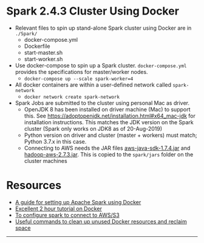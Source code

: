 # Spark 2.4.3 Cluster Using Docker

- Relevant files to spin up stand-alone Spark cluster using Docker are in `./Spark/`
    - docker-compose.yml
    - Dockerfile
    - start-master.sh
    - start-worker.sh
- Use docker-compose to spin up a Spark cluster. `docker-compose.yml` provides the specifications for master/worker nodes.
    - `docker-compose up --scale spark-worker=4`
- All docker containers are within a user-defined network called `spark-network`
    - `docker network create spark-network`
- Spark Jobs are submitted to the cluster using personal Mac as driver. 
    - OpenJDK 8 has been installed on driver machine (Mac) to support this. See https://adoptopenjdk.net/installation.html#x64_mac-jdk for installation instructions. This matches the JDK version on the Spark cluster (Spark only works on JDK8 as of 20-Aug-2019)
    - Python version on driver and cluster (master + workers) must match; Python 3.7.x in this case.
    - Connecting to AWS needs the JAR files [aws-java-sdk-1.7.4.jar](http://central.maven.org/maven2/com/amazonaws/aws-java-sdk/1.7.4/) and [hadoop-aws-2.7.3.jar](http://central.maven.org/maven2/org/apache/hadoop/hadoop-aws/2.7.3/hadoop-aws-2.7.3.jar). This is copied to the `spark/jars` folder on the cluster machines

# Resources
- [A guide for setting up Apache Spark using Docker](https://towardsdatascience.com/a-journey-into-big-data-with-apache-spark-part-1-5dfcc2bccdd2)
- [Excellent 2 hour tutorial on Docker](https://youtu.be/fqMOX6JJhGo)
- [To configure spark to connect to AWS/S3](https://markobigdata.com/category/spark-configuration/ )
- [Useful commands to clean up unused Docker resources and reclaim space](https://linuxize.com/post/how-to-remove-docker-images-containers-volumes-and-networks/)

---
